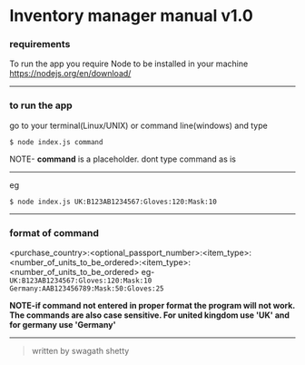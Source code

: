 # Inventory manager manual v1.0

### requirements

To run the app you require Node to be installed in your machine
https://nodejs.org/en/download/

---

### to run the app

go to your terminal(Linux/UNIX) or command line(windows) and type

```
$ node index.js command
```

NOTE- **command** is a placeholder. dont type command as is

---

eg

```
$ node index.js UK:B123AB1234567:Gloves:120:Mask:10
```

---

### format of command

<purchase_country>:<optional_passport_number>:<item_type>:<number_of_units_to_be_ordered>:<item_type>:<number_of_units_to_be_ordered>
eg-
`UK:B123AB1234567:Gloves:120:Mask:10`
`Germany:AAB123456789:Mask:50:Gloves:25`

**NOTE-if command not entered in proper format the program will not work. The commands are also case sensitive. For united kingdom use 'UK' and for germany use 'Germany'**

---

> written by swagath shetty
